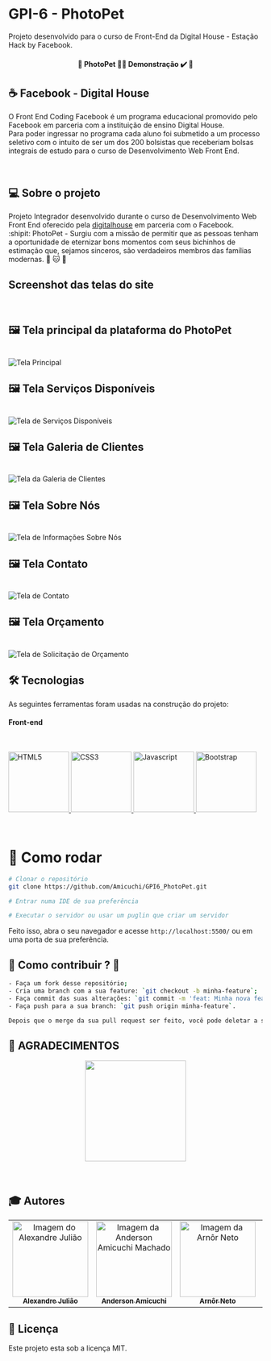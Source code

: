 # GPI-6 - PhotoPet

Projeto desenvolvido para o curso de Front-End da Digital House - Estação Hack by Facebook.

<h4 align="center"> 
	🚧  PhotoPet 👨‍🏫 Demonstração ✔️ 🚧
</h4>

## :coffee: Facebook - Digital House

O Front End Coding Facebook é um programa educacional promovido pelo Facebook em parceria com a instituição de ensino Digital House. <br>
Para poder ingressar no programa cada aluno foi submetido a um processo seletivo com o intuito de ser um dos 200 bolsistas que receberiam bolsas integrais de estudo para o curso de Desenvolvimento Web Front End.

<br>

## 💻 Sobre o projeto

Projeto Integrador desenvolvido durante o curso de Desenvolvimento Web Front End oferecido pela [digitalhouse](https://www.digitalhouse.com/br/) em parceria com o Facebook.
<br>
:shipit: PhotoPet - Surgiu com a missão de permitir que as pessoas tenham a oportunidade de eternizar bons momentos com seus bichinhos de estimação que, sejamos sinceros, são verdadeiros membros das famílias modernas. :dog: :cat: :rabbit:

## Screenshot das telas do site 
<br>

## 🖼 Tela principal da plataforma do PhotoPet 
<br>
<img src='./Layout/Tela1Index.png' alt="Tela Principal"> 
<br>

## 🖼 Tela Serviços Disponíveis

<br>
<img src="./Layout/Tela2Services.png" alt="Tela de Serviços Disponíveis"> 
<br>

## 🖼 Tela Galeria de Clientes

<br>
<img src="./Layout/Tela3Galery.png" alt="Tela da Galeria de Clientes"> 
<br>

## 🖼 Tela Sobre Nós

<br>
<img src="./Layout/Tela4About.png" alt="Tela de Informações Sobre Nós"> 
<br>

## 🖼 Tela Contato

<br>
<img src="./Layout/Tela5Contact.png" alt="Tela de Contato"> 
<br>

## 🖼 Tela Orçamento

<br>
<img src="./Layout/Tela6Orcamento.png" alt="Tela de Solicitação de Orçamento"> 
<br>

## 🛠 Tecnologias

As seguintes ferramentas foram usadas na construção do projeto:

#### **Front-end** 
<br>
<p align="left">

  <a href="https://developer.mozilla.org/pt-BR/docs/Web/HTML" target="_blank">
    <img
      src="https://devicon.dev/devicon.git/icons/html5/html5-original-wordmark.svg"
      alt="HTML5"
      width="120"
      height="120"
    />
  </a>

  <a href="https://developer.mozilla.org/pt-BR/docs/Web/CSS" target="_blank">
    <img
      src="https://devicon.dev/devicon.git/icons/css3/css3-original-wordmark.svg"
      alt="CSS3"
      width="120"
      height="120"
    />
  </a>
  
  <a href="https://developer.mozilla.org/en-US/docs/Web/JavaScript" target="_blank">
    <img
      src="https://devicons.github.io/devicon/devicon.git/icons/javascript/javascript-original.svg"
      alt="Javascript"
      width="120"
      height="120"
    />
  </a>
  
  <a href="https://getbootstrap.com/" target="_blank">
    <img
      src="https://themes.getbootstrap.com/wp-content/themes/bootstrap-marketplace/assets/images/elements/bootstrap-stack.png"
      alt="Bootstrap"
      width="120"
      height="120"
    />
  </a>
  
  
</p>

<br>

# 👷 Como rodar

```bash
# Clonar o repositório
git clone https://github.com/Amicuchi/GPI6_PhotoPet.git

# Entrar numa IDE de sua preferência 

# Executar o servidor ou usar um puglin que criar um servidor

```

Feito isso, abra o seu navegador e acesse `http://localhost:5500/`
ou em uma porta de sua preferência.

## 🤔 Como contribuir ? 🤝  <br/>
```bash
- Faça um fork desse repositório;
- Cria uma branch com a sua feature: `git checkout -b minha-feature`;
- Faça commit das suas alterações: `git commit -m 'feat: Minha nova feature'`; 
- Faça push para a sua branch: `git push origin minha-feature`.

Depois que o merge da sua pull request ser feito, você pode deletar a sua branch. 
```

## **:star2: AGRADECIMENTOS**

<div align=center>
    <a href="https://www.digitalhouse.com/br/">
        <img width="200" src="https://www.digitalhouse.com/logo-DH.png">
    </a>
</div>

<br>
<br>

## :mortar_board: Autores

<table>
    <tr>
        <td align="center">
            <a href="https://github.com/alejuliao">
                <img 
                    src="https://avatars3.githubusercontent.com/u/62526197?s=460&u=160c79ea2c743bf2d7cb0a3c1fcb1a50f88f3320&v=4" 
                    width="150px;" 
                    alt="Imagem do Alexandre Julião" />
                <br />
                <sub><b>Alexandre Julião</b></sub>
            </a>
        </td>
        <td align="center">
            <a href="https://github.com/Amicuchi">
                <img 
                    src="https://avatars3.githubusercontent.com/u/31394808?s=460&u=9a9356fc1ad36a0b5ef79cbe4903350faffdc422&v=4" 
                    width="150px;" 
                    alt="Imagem da Anderson Amicuchi Machado" />
                <br />
                <sub><b>Anderson Amicuchi</b></sub>
            </a>
        </td>
        <td align="center">
            <a href="https://github.com/arnor-neto">
                <img 
                    src="https://avatars1.githubusercontent.com/u/42072854?s=460&u=cfd76859c53b108d13bd516d19a44b1b82eec78a&v=4" 
                    width="150px;" 
                    alt="Imagem da Arnôr Neto" />
                <br />
                <sub><b>Arnôr Neto</b></sub>
            </a>
        </td>
        <td align="center">
            <a href="https://github.com/bianca13fialho">
                <img 
                    src="https://avatars2.githubusercontent.com/u/74777939?s=460&v=4" 
                    width="150px;" 
                    alt="Image da Bianca Fialho" />
                <br />
                <sub><b>Bianca Fialho</b></sub>
            </a>
        </td>
        <td align="center">
            <a href="https://github.com/caamilacgs">
                <img 
                    src="https://avatars1.githubusercontent.com/u/60848932?s=460&u=a057fe6a3ac99e839812809e05ec447c2170b8db&v=4" 
                    width="150px;" 
                    alt="Imagem da Camila" />
                <br />
                <sub><b>Camila</b></sub>
            </a>
        </td>
        <td align="center">
            <a href="https://github.com/LeoMeshoes">
                <img 
                    src="https://avatars1.githubusercontent.com/u/22935523?s=460&u=d0b9c767c1e33d97ee1293fbf2bb313ccef990cd&v=4" 
                    width="150px;" 
                    alt="Imagem do Leonardo Silva" />
                <br />
                <sub><b>Leonardo Silva</b></sub>
            </a>
        </td>
    </tr>
</table>

## 📝 Licença

Este projeto esta sob a licença MIT.
